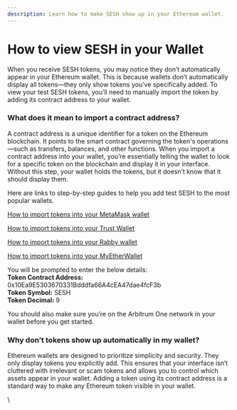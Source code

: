 ```yaml
---
description: Learn how to make SESH show up in your Ethereum wallet.
---
```


# How to view SESH in your Wallet

When you receive SESH tokens, you may notice they don’t automatically appear in your Ethereum wallet. This is because wallets don’t automatically display all tokens—they only show tokens you’ve specifically added. To view your test SESH tokens, you’ll need to manually import the token by adding its contract address to your wallet.

### What does it mean to import a contract address?

A contract address is a unique identifier for a token on the Ethereum blockchain. It points to the smart contract governing the token's operations—such as transfers, balances, and other functions. When you import a contract address into your wallet, you’re essentially telling the wallet to look for a specific token on the blockchain and display it in your interface. Without this step, your wallet holds the tokens, but it doesn’t know that it should display them.

Here are links to step-by-step guides to help you add test SESH to the most popular wallets.

[How to import tokens into your MetaMask wallet](https://support.metamask.io/manage-crypto/tokens/how-to-display-tokens-in-metamask/#how-to-add-a-custom-token)

[How to import tokens into your Trust Wallet](https://trustwallet.com/blog/web3/how-to-add-a-custom-token-using-trust-wallet)

[How to import tokens into your Rabby wallet ](https://support.rabby.io/hc/en-us/articles/11319672399247-List-of-supported-chains-and-tokens)

[How to import tokens into your MyEtherWallet](https://help.myetherwallet.com/en/articles/5974186-custom-tokens-on-mew)

You will be prompted to enter the below details:\
**Token Contract Address:** 0x10Ea9E5303670331Bdddfa66A4cEA47dae4fcF3b\
**Token Symbol:** SESH\
**Token Decimal:** 9

You should also make sure you’re on the Arbitrum One network in your wallet before you get started.

### Why don’t tokens show up automatically in my wallet?&#x20;

Ethereum wallets are designed to prioritize simplicity and security. They only display tokens you explicitly add. This ensures that your interface isn’t cluttered with irrelevant or scam tokens and allows you to control which assets appear in your wallet. Adding a token using its contract address is a standard way to make any Ethereum token visible in your wallet.

\

